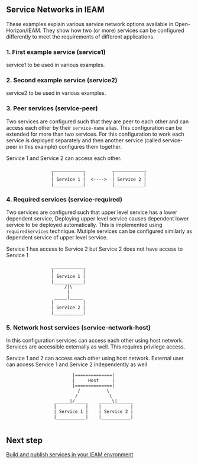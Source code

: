 ## Service Networks in IEAM
These examples explain various service network options available in Open-Horizon/IEAM. They show how two (or more) services can be configured differently to meet the requirements of different applications.

### 1. First example service (service1)
service1 to be used in various examples.

### 2. Second example service (service2)
service2 to be used in various examples.

### 3. Peer services (service-peer)
Two services are configured such that they are peer to each other and can access each other by their `service-name` alias. This configuration can be extended for more than two services. For this configuration to work each service is deployed separately and then another service (called service-peer in this example) configures them together. 

Service 1 and Service 2 can access each other.
```
                 _____________          _____________   
                 |           |          |           |
                 | Service 1 |  <---->  | Service 2 |
                 |___________|          |___________|
```                    

### 4. Required services (service-required)
Two services are configured such that upper level service has a lower dependent service, Deploying upper level service causes dependent lower service to be deployed automatically. This is implemented using `requiredServices` technique. Mutiple services can be configured similarly as dependent service of upper level service. 

Service 1 has access to Service 2 but Service 2 does not have access to Service 1
```
                 _____________
                 |           |
                 | Service 1 |
                 |___________|
                      /|\
                       |
                  _____|_____     
                 |           |
                 | Service 2 |
                 |___________|
```

### 5. Network host services (service-network-host)
In this configuration services can access each other using host network. Services are accessible externally as well. This requires privilege access.

Service 1 and 2 can access each other using host network. External user can access Service 1 and Service 2 independently as well 

```
                         |==============|
                         |     Host     |
                         |==============|
                           /          \
                          /            \
                  ______|/_____    _____\|______   
                  |           |    |           |
                  | Service 1 |    | Service 2 |
                  |___________|    |___________|
  
```

## Next step  
[Build and publish services in your IEAM envronment](https://github.com/edgedock/example/blob/master/network/publish)

